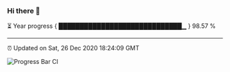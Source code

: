 ### Hi there 👋

⏳ Year progress { █████████████████████████████▁ } 98.57 %

---

⏰ Updated on Sat, 26 Dec 2020 18:24:09 GMT

![Progress Bar CI](https://github.com/liununu/liununu/workflows/Progress%20Bar%20CI/badge.svg)
